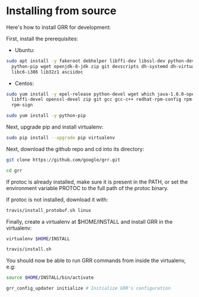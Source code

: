 # Installing from source

Here's how to install GRR for development:

First, install the prerequisites:

* Ubuntu:

```bash
sudo apt install -y fakeroot debhelper libffi-dev libssl-dev python-dev \
  python-pip wget openjdk-8-jdk zip git devscripts dh-systemd dh-virtualenv \
  libc6-i386 lib32z1 asciidoc
```

* Centos:

```bash
sudo yum install -y epel-release python-devel wget which java-1.8.0-openjdk \
  libffi-devel openssl-devel zip git gcc gcc-c++ redhat-rpm-config rpm-build \
  rpm-sign

sudo yum install -y python-pip
```

Next, upgrade pip and install virtualenv:

```bash
sudo pip install --upgrade pip virtualenv
```

Next, download the github repo and cd into its directory:

```bash
git clone https://github.com/google/grr.git

cd grr
```

If protoc is already installed, make sure it is present in the PATH, or
set the environment variable PROTOC to the full path of the protoc binary.

If protoc is not installed, download it with:

```bash
travis/install_protobuf.sh linux
```

Finally, create a virtualenv at $HOME/INSTALL and install GRR in the virtualenv:

```bash
virtualenv $HOME/INSTALL

travis/install.sh
```

You should now be able to run GRR commands from inside the virtualenv, e.g:

```bash
source $HOME/INSTALL/bin/activate

grr_config_updater initialize # Initialize GRR's configuration

```
